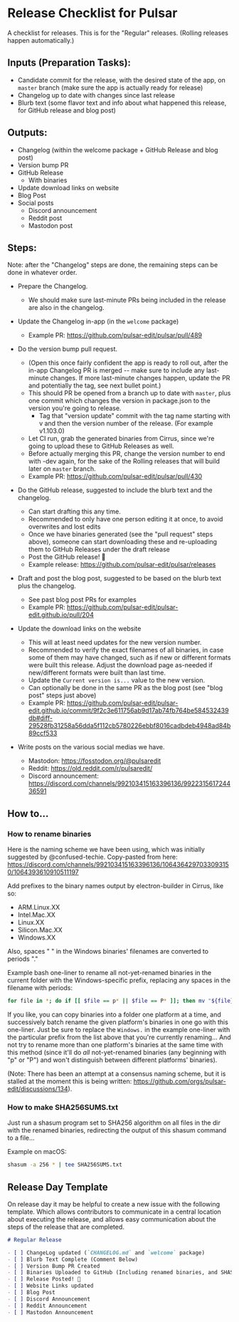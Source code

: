 # Release Checklist for Pulsar

A checklist for releases. This is for the "Regular" releases. (Rolling releases happen automatically.)

## Inputs (Preparation Tasks):

- Candidate commit for the release, with the desired state of the app, on `master` branch (make sure the app is actually ready for release)
- Changelog up to date with changes since last release
- Blurb text (some flavor text and info about what happened this release, for GitHub release and blog post)

## Outputs:

- Changelog (within the welcome package + GitHub Release and blog post)
- Version bump PR
- GitHub Release
  - With binaries
- Update download links on website
- Blog Post
- Social posts
  - Discord announcement
  - Reddit post
  - Mastodon post

## Steps:

Note: after the "Changelog" steps are done, the remaining steps can be done in whatever order.

- Prepare the Changelog.
  - We should make sure last-minute PRs being included in the release are also in the changelog.

- Update the Changelog in-app (in the `welcome` package)
  - Example PR: https://github.com/pulsar-edit/pulsar/pull/489


- Do the version bump pull request.
  - (Open this once fairly confident the app is ready to roll out, after the in-app Changelog PR is merged -- make sure to include any last-minute changes. If more last-minute changes happen, update the PR and potentially the tag, see next bullet point.)
  - This should PR be opened from a branch up to date with `master`, plus one commit which changes the version in package.json to the version you're going to release.
    - Tag that "version update" commit with the tag name starting with v and then the version number of the release. (For example v1.103.0)
  - Let CI run, grab the generated binaries from Cirrus, since we're going to upload these to GitHub Releases as well.
  - Before actually merging this PR, change the version number to end with -dev again, for the sake of the Rolling releases that will build later on `master` branch.
  - Example PR: https://github.com/pulsar-edit/pulsar/pull/430

- Do the GitHub release, suggested to include the blurb text and the changelog.
  - Can start drafting this any time.
  - Recommended to only have one person editing it at once, to avoid overwrites and lost edits
  - Once we have binaries generated (see the "pull request" steps above), someone can start downloading these and re-uploading them to GitHub Releases under the draft release
  - Post the GitHub release! 🎉 
  - Example release: https://github.com/pulsar-edit/pulsar/releases

- Draft and post the blog post, suggested to be based on the blurb text plus the changelog.
  - See past blog post PRs for examples
  - Example PR: https://github.com/pulsar-edit/pulsar-edit.github.io/pull/204

- Update the download links on the website
  - This will at least need updates for the new version number.
  - Recommended to verify the exact filenames of all binaries, in case some of them may have changed, such as if new or different formats were built this release. Adjust the download page as-needed if new/different formats were built than last time.
  - Update the `Current version is...` value to the new version.
  - Can optionally be done in the same PR as the blog post (see "blog post" steps just above)
  - Example PR: https://github.com/pulsar-edit/pulsar-edit.github.io/commit/9f2c3e611756ab9d17ab74fb764be584532439db#diff-29528fb31258a56dda5f112cb5780226ebbf8016cadbdeb4948ad84b89ccf533

- Write posts on the various social medias we have.
  - Mastodon: https://fosstodon.org/@pulsaredit
  - Reddit: https://old.reddit.com/r/pulsaredit/
  - Discord announcement: https://discord.com/channels/992103415163396136/992231561724436591

## How to...

### How to rename binaries
 
Here is the naming scheme we have been using, which was initially suggested by @confused-techie. Copy-pasted from here: https://discord.com/channels/992103415163396136/1064364297033093150/1064393610910511197

Add prefixes to the binary names output by electron-builder in Cirrus, like so:

* ARM.Linux.XX
* Intel.Mac.XX
* Linux.XX
* Silicon.Mac.XX
* Windows.XX

Also, spaces " " in the Windows binaries' filenames are converted to periods "."

Example bash one-liner to rename all not-yet-renamed binaries in the current folder with the Windows-specific prefix, replacing any spaces in the filename with periods:

```bash
for file in *; do if [[ $file == p* || $file == P* ]]; then mv "${file}" "Windows.${file// /.}"; fi; done
```

If you like, you can copy binaries into a folder one platform at a time, and successively batch rename the given platform's binaries in one go with this one-liner. Just be sure to replace the `Windows.` in the example one-liner with the particular prefix from the list above that you're currently renaming... And not try to rename more than one platform's binaries at the same time with this method (since it'll do _all_ not-yet-renamed binaries (any beginning with "p" or "P") and won't distinguish between different platforms' binaries).

(Note: There has been an attempt at a consensus naming scheme, but it is stalled at the moment this is being written: https://github.com/orgs/pulsar-edit/discussions/134).

### How to make SHA256SUMS.txt

Just run a shasum program set to SHA256 algorithm on all files in the dir with the renamed binaries, redirecting the output of this shasum command to a file...

Example on macOS:

```zsh
shasum -a 256 * | tee SHA256SUMS.txt
```

## Release Day Template

On release day it may be helpful to create a new issue with the following template. Which allows contributors to communicate in a central location about executing the release, and allows easy communication about the steps of the release that are completed.

```markdown
# Regular Release

- [ ] ChangeLog updated (`CHANGELOG.md` and `welcome` package)
- [ ] Blurb Text Complete (Comment Below)
- [ ] Version Bump PR Created
- [ ] Binaries Uploaded to GitHub (Including renamed binaries, and SHASUM file)
- [ ] Release Posted! 🎊
- [ ] Website Links updated
- [ ] Blog Post
- [ ] Discord Announcement
- [ ] Reddit Announcement
- [ ] Mastodon Announcement
```
